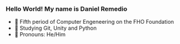 ### Hello World! My name is Daniel Remedio

- 🔭 Fifth period of Computer Engeneering on the FHO Foundation
- 🌱 Studying Git, Unity and Python 
- 🤔 Pronouns: He/Him 
